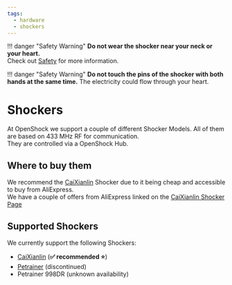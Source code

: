 ```yaml
---
tags:
  - hardware
  - shockers
---
```


!!! danger "Safety Warning"
    **Do not wear the shocker near your neck or your heart.**  
    Check out [Safety](../safety/safety-rules.md) for more information.

!!! danger "Safety Warning" 
    **Do not touch the pins of the shocker with both hands at the same time.** 
    The electricity could flow through your heart. 

# Shockers
At OpenShock we support a couple of different Shocker Models. All of them are based on 433 MHz RF for communication.  
They are controlled via a OpenShock Hub.

## Where to buy them

We recommend the [CaiXianlin](caixianlin.md) Shocker due to it being cheap and accessible to buy from AliExpress.  
We have a couple of offers from AliExpress linked on the [CaiXianlin Shocker Page](caixianlin.md)

## Supported Shockers

We currently support the following Shockers:

- [CaiXianlin](caixianlin.md) (**✅ recommended ⭐**)
- [Petrainer](petrainer.md) (discontinued)
- Petrainer 998DR (unknown availability)